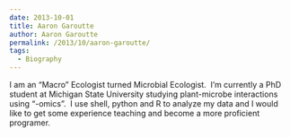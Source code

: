 ```yaml
---
date: 2013-10-01
title: Aaron Garoutte
author: Aaron Garoutte
permalink: /2013/10/aaron-garoutte/
tags:
  - Biography
---
```

I am an &#8220;Macro&#8221; Ecologist turned Microbial Ecologist.  I&#8217;m currently a PhD student at Michigan State University studying plant-microbe interactions using &#8220;-omics&#8221;.  I use shell, python and R to analyze my data and I would like to get some experience teaching and become a more proficient programer.
